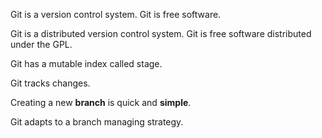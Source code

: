 Git is a version control system.
Git is free software.

Git is a distributed version control system.
Git is free software distributed under the GPL.

Git has a mutable index called stage.

Git tracks changes.

Creating a new **branch** is quick and **simple**.

Git adapts to a branch managing strategy.